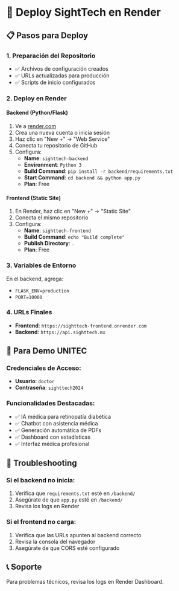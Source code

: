 # 🚀 Deploy SightTech en Render

## 📋 Pasos para Deploy

### 1. **Preparación del Repositorio**
- ✅ Archivos de configuración creados
- ✅ URLs actualizadas para producción
- ✅ Scripts de inicio configurados

### 2. **Deploy en Render**

#### **Backend (Python/Flask)**
1. Ve a [render.com](https://render.com)
2. Crea una nueva cuenta o inicia sesión
3. Haz clic en "New +" → "Web Service"
4. Conecta tu repositorio de GitHub
5. Configura:
   - **Name**: `sighttech-backend`
   - **Environment**: `Python 3`
   - **Build Command**: `pip install -r backend/requirements.txt`
   - **Start Command**: `cd backend && python app.py`
   - **Plan**: Free

#### **Frontend (Static Site)**
1. En Render, haz clic en "New +" → "Static Site"
2. Conecta el mismo repositorio
3. Configura:
   - **Name**: `sighttech-frontend`
   - **Build Command**: `echo "Build complete"`
   - **Publish Directory**: `.`
   - **Plan**: Free

### 3. **Variables de Entorno**
En el backend, agrega:
- `FLASK_ENV=production`
- `PORT=10000`

### 4. **URLs Finales**
- **Frontend**: `https://sighttech-frontend.onrender.com`
- **Backend**: `https://api.sighttech.mx`

## 🎯 Para Demo UNITEC

### **Credenciales de Acceso:**
- **Usuario**: `doctor`
- **Contraseña**: `sighttech2024`

### **Funcionalidades Destacadas:**
- ✅ IA médica para retinopatía diabética
- ✅ Chatbot con asistencia médica
- ✅ Generación automática de PDFs
- ✅ Dashboard con estadísticas
- ✅ Interfaz médica profesional

## 🔧 Troubleshooting

### **Si el backend no inicia:**
1. Verifica que `requirements.txt` esté en `/backend/`
2. Asegúrate de que `app.py` esté en `/backend/`
3. Revisa los logs en Render

### **Si el frontend no carga:**
1. Verifica que las URLs apunten al backend correcto
2. Revisa la consola del navegador
3. Asegúrate de que CORS esté configurado

## 📞 Soporte
Para problemas técnicos, revisa los logs en Render Dashboard. 